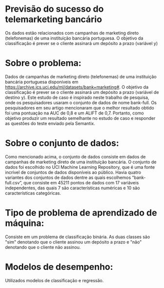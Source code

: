 # Previsão do sucesso do telemarketing bancário
Os dados estão relacionados com campanhas de marketing direto (telefonemas) de uma instituição bancária portuguesa. O objetivo da classificação é prever se o cliente assinará um depósito a prazo (variável y)

# Sobre o problema:
Dados de campanhas de marketing direto (telefonemas) de uma instituição bancária portuguesa disponíveis em https://archive.ics.uci.edu/ml/datasets/bank+marketing#. O objetivo da classificação é prever se o cliente assinará um depósito a prazo (variável de destino y). Este estudo de caso é inspirado neste trabalho de pesquisa, onde os pesquisadores usaram o conjunto de dados de nome bank-full. Os pesquisadores em seu artigo mencionaram que o melhor resultado obtido foi uma pontuação na AUC de 0,8 e um ALIFT de 0,7. Portanto, como objetivo produzir um resultado semelhante no estudo de caso e responder as questões do teste enviado pela Semantix.

# Sobre o conjunto de dados:
Como mencionado acima, o conjunto de dados consiste em dados de campanhas de marketing direto de uma instituição bancária. O conjunto de dados foi escolhido no UCI Machine Learning Repository, que é uma fonte incrível de conjuntos de dados disponíveis ao público. Havia quatro variantes dos conjuntos de dados dentre as quais escolhemos “bank-full.csv”, que consiste em 45211 pontos de dados com 17 variáveis independentes, das quais 7 são características numéricas e 10 são características categóricas.

# Tipo de problema de aprendizado de máquina:
Consiste em um problema de classificação binária. As duas classes são "sim" denotando que o cliente assinou um depósito a prazo e "não" denotando que o cliente não assinou.

# Modelos de desempenho:
Utilizados modelos de classificação e regressão.
  


